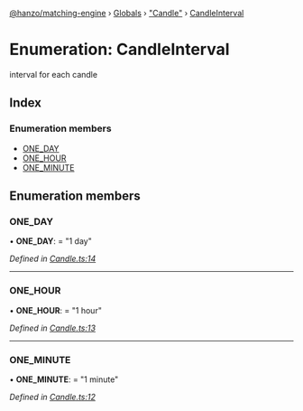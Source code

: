 [@hanzo/matching-engine](../README.md) › [Globals](../globals.md) › ["Candle"](../modules/_candle_.md) › [CandleInterval](_candle_.candleinterval.md)

# Enumeration: CandleInterval

interval for each candle

## Index

### Enumeration members

* [ONE_DAY](_candle_.candleinterval.md#one_day)
* [ONE_HOUR](_candle_.candleinterval.md#one_hour)
* [ONE_MINUTE](_candle_.candleinterval.md#one_minute)

## Enumeration members

###  ONE_DAY

• **ONE_DAY**: = "1 day"

*Defined in [Candle.ts:14](https://github.com/hanzoai/matching-engine/blob/e02ef88/src/Candle.ts#L14)*

___

###  ONE_HOUR

• **ONE_HOUR**: = "1 hour"

*Defined in [Candle.ts:13](https://github.com/hanzoai/matching-engine/blob/e02ef88/src/Candle.ts#L13)*

___

###  ONE_MINUTE

• **ONE_MINUTE**: = "1 minute"

*Defined in [Candle.ts:12](https://github.com/hanzoai/matching-engine/blob/e02ef88/src/Candle.ts#L12)*
